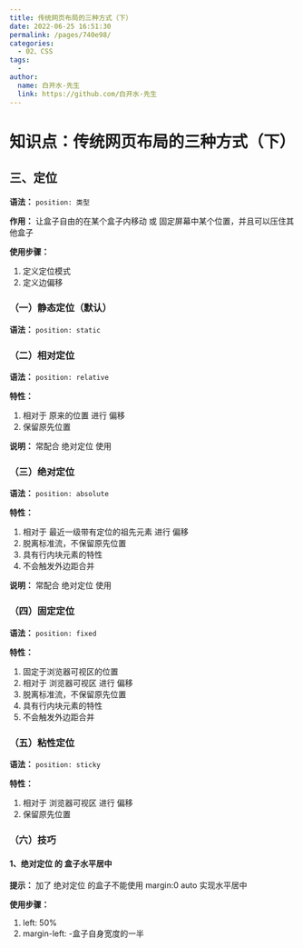 ```yaml
---
title: 传统网页布局的三种方式（下）
date: 2022-06-25 16:51:30
permalink: /pages/740e98/
categories:
  - 02、CSS
tags:
  - 
author: 
  name: 白开水-先生
  link: https://github.com/白开水-先生
---
```

# 知识点：传统网页布局的三种方式（下）

## 三、定位

**语法：** `position: 类型`

**作用：** 让盒子自由的在某个盒子内移动 或 固定屏幕中某个位置，并且可以压住其他盒子

**使用步骤：**
1. 定义定位模式
2. 定义边偏移

### （一）静态定位（默认）

**语法：** `position: static`

### （二）相对定位

**语法：** `position: relative`

**特性：**
1. 相对于 原来的位置 进行 偏移
2. 保留原先位置

**说明：** 常配合 绝对定位 使用

### （三）绝对定位

**语法：** `position: absolute`

**特性：**
1. 相对于 最近一级带有定位的祖先元素 进行 偏移
2. 脱离标准流，不保留原先位置
3. 具有行内块元素的特性
4. 不会触发外边距合并

**说明：** 常配合 绝对定位 使用

### （四）固定定位

**语法：** `position: fixed`

**特性：**
1. 固定于浏览器可视区的位置
2. 相对于 浏览器可视区 进行 偏移
3. 脱离标准流，不保留原先位置
4. 具有行内块元素的特性
5. 不会触发外边距合并

### （五）粘性定位

**语法：** `position: sticky`

**特性：**
1. 相对于 浏览器可视区 进行 偏移
2. 保留原先位置

### （六）技巧

#### 1、绝对定位 的 盒子水平居中

**提示：** 加了 绝对定位 的盒子不能使用 margin:0 auto 实现水平居中

**使用步骤：** 
1. left: 50%
2. margin-left: -盒子自身宽度的一半